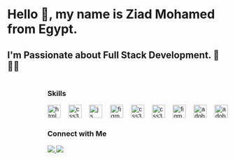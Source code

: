 # Hello 👋, my name is Ziad Mohamed from Egypt.

## I'm Passionate about Full Stack Development. 🚀🧑‍💻

<div style="float:right;">



### Skills

<div align="left" style="font-family: 'Urbanist', sans-serif;">
  
  <img src="https://skillicons.dev/icons?i=html" height="30" alt="html5 logo" />
  <img width="10" />
  <img src="https://skillicons.dev/icons?i=css" height="30" alt="css3 logo" />
  <img width="10" />
  <img src="https://skillicons.dev/icons?i=js" height="30" alt="js logo" />
  <img width="10" />
  <img src="https://skillicons.dev/icons?i=ts" height="30" alt="figma logo" />
  <img width="10" />
  <img src="https://skillicons.dev/icons?i=dotnet" height="30" alt="css3 logo" />
  <img width="10" />
  <img src="https://skillicons.dev/icons?i=cs" height="30" alt="css3 logo" />
  <img width="10" /> 
  <img src="https://skillicons.dev/icons?i=figma" height="30" alt="figma logo" />
  <img width="10" />
  <img src="https://skillicons.dev/icons?i=ps" height="30" alt="adobephotoshop logo" />
  <img width="10" />
  <img src="https://skillicons.dev/icons?i=ai" height="30" alt="adobeillustrator logo" />
</div>

### Connect with Me

<div align="left" style="font-family: 'Urbanist', sans-serif;">
  <a href="https://www.linkedin.com/in/ziad-mohamed-50b53a213/" target="_blank">
    <img src="https://skillicons.dev/icons?i=linkedin" />
  </a>
  <a href="mailto:ziadmohamed345@gmail.com" target="_blank">
    <img src="https://skillicons.dev/icons?i=gmail" />
  </a>
</div>


